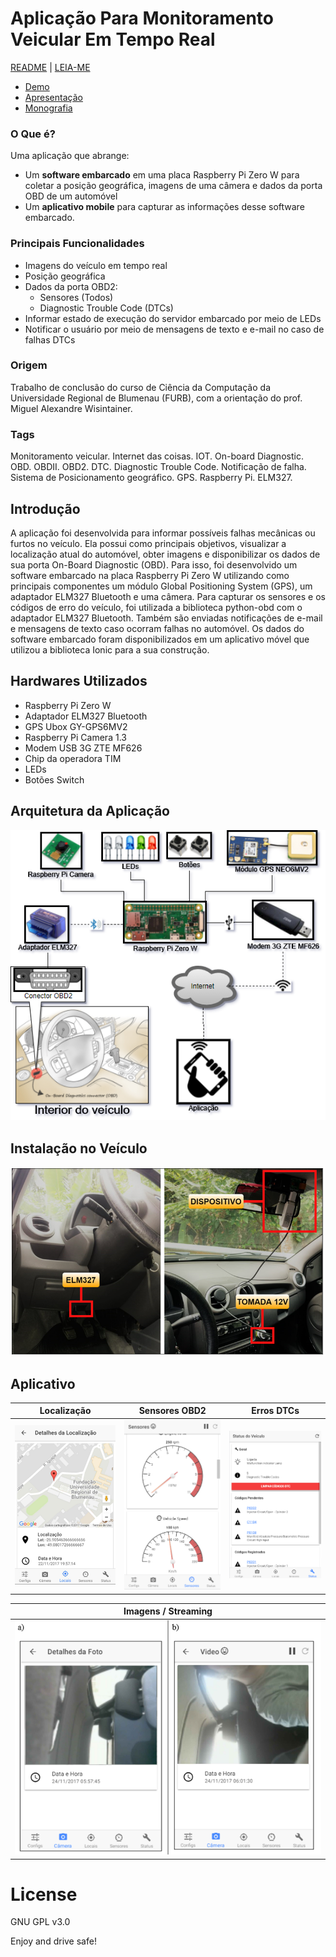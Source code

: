 # Aplicação Para Monitoramento Veicular Em Tempo Real
[README](README.md) | [LEIA-ME](README_PT_BR.md)

- <a href="https://youtu.be/3hla2eGgnB4">Demo</a>
- [Apresentação](/apresentação/tcc_bcc_2017_2_mmgsilva_MaiconMachadoGerardiDaSilva-AP.pdf)
- [Monografia](https://github.com/maiconn/tcc/raw/master/monografia/VF%20-%20Ajustes%20Finais/tcc_bcc_2017_2_mmgsilva_MaiconMachadoGerardiDaSilva-VF.pdf)

### O Que é?
Uma aplicação que abrange:
- Um **software embarcado** em uma placa Raspberry Pi Zero W para coletar a posição geográfica, imagens de uma câmera e dados da porta OBD de um automóvel
- Um **aplicativo mobile** para capturar as informações desse software embarcado.

### Principais Funcionalidades
* Imagens do veículo em tempo real
* Posição geográfica
* Dados da porta OBD2:
  * Sensores (Todos)
  * Diagnostic Trouble Code (DTCs)
* Informar estado de execução do servidor embarcado por meio de LEDs
* Notificar o usuário por meio de mensagens de texto e e-mail no caso de falhas DTCs

### Origem 
Trabalho de conclusão do curso de Ciência da Computação da Universidade Regional de Blumenau (FURB), com a orientação do prof. Miguel Alexandre Wisintainer.

### Tags 
Monitoramento veicular. Internet das coisas. IOT. On-board Diagnostic. OBD. OBDII. OBD2. DTC. Diagnostic Trouble Code. Notificação de falha. Sistema de Posicionamento geográfico. GPS. Raspberry Pi. ELM327.

## Introdução
A aplicação foi desenvolvida para informar possíveis falhas mecânicas ou furtos no veículo. Ela possui como principais objetivos, visualizar a localização atual do automóvel, obter imagens e disponibilizar os dados de sua porta On-Board Diagnostic (OBD). Para isso, foi desenvolvido um software embarcado na placa Raspberry Pi Zero W utilizando como principais componentes um módulo Global Positioning System (GPS), um adaptador ELM327 Bluetooth e uma câmera. Para capturar os sensores e os códigos de erro do veículo, foi utilizada a biblioteca python-obd com o adaptador ELM327 Bluetooth. Também são enviadas notificações de e-mail e mensagens de texto caso ocorram falhas no automóvel. Os dados do software embarcado foram disponibilizados em um aplicativo móvel que utilizou a biblioteca Ionic para a sua construção.

## Hardwares Utilizados
- Raspberry Pi Zero W
- Adaptador ELM327 Bluetooth
- GPS Ubox GY-GPS6MV2
- Raspberry Pi Camera 1.3
- Modem USB 3G ZTE MF626
- Chip da operadora TIM
- LEDs
- Botões Switch

## Arquitetura da Aplicação
<kbd>
  <img src="/apresentação/2%20-%20diagrama%20de%20arquitetura.png">
</kbd>

## Instalação no Veículo
<kbd>
  <img src="/docs/install.png">
</kbd>

## Aplicativo
| Localização | Sensores OBD2  | Erros DTCs |
| ------------- | ------------- | ------------- |
| <img src="/docs/localizacao.png">| <img src="/docs/sensores.png"> | <img src="/docs/dtcs.png"> |

| Imagens / Streaming |
| ------------- |
| <img src="/docs/camera.png"> |

# License
GNU GPL v3.0


Enjoy and drive safe!

